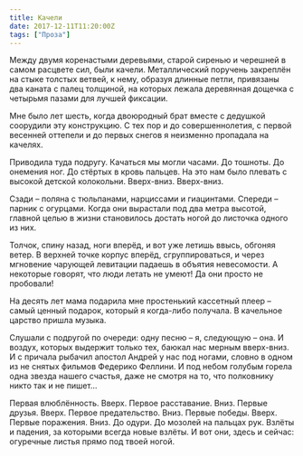 ```yaml
---
title: Качели
date: 2017-12-11T11:20:00Z
tags: ["Проза"]
---
```


Между двумя коренастыми деревьями, старой сиренью и черешней в самом расцвете сил, были качели. Металлический поручень закреплён на стыке толстых ветвей, к нему, образуя длинные петли, привязаны два каната с палец толщиной, на которых лежала деревянная дощечка с четырьмя пазами для лучшей фиксации.

Мне было лет шесть, когда двоюродный брат вместе с дедушкой соорудили эту конструкцию. С тех пор и до совершеннолетия, с первой весенней оттепели и до первых снегов я неизменно пропадала на качелях.

Приводила туда подругу. Качаться мы могли часами. До тошноты. До онемения ног. До стёртых в кровь пальцев. На это нам было плевать с высокой детской колокольни. Вверх-вниз. Вверх-вниз.

Сзади – поляна с тюльпанами, нарциссами и гиацинтами. Спереди – парник с огурцами. Когда они вырастали под два метра высотой, главной целью в жизни становилось достать ногой до листочка одного из них.

Толчок, спину назад, ноги вперёд, и вот уже летишь ввысь, обгоняя ветер. В верхней точке корпус вперёд, сгруппироваться, и через мгновение чарующей левитации падаешь в объятия невесомости. А некоторые говорят, что люди летать не умеют! Да они просто не пробовали!

На десять лет мама подарила мне простенький кассетный плеер – самый ценный подарок, который я когда-либо получала. В качельное царство пришла музыка.

Слушали с подругой по очереди: одну песню – я, следующую – она. И воздух, которых выдержит только тех, баюкал нас мерным вверх-вниз. И с причала рыбачил апостол Андрей у нас под ногами, словно в одном из не снятых фильмов Федерико Феллини. И под небом голубым горела одна звезда нашего счастья, даже не смотря на то, что полковнику никто так и не пишет…

Первая влюблённость. Вверх. Первое расставание. Вниз. Первые друзья. Вверх. Первое предательство. Вниз. Первые победы. Вверх. Первые поражения. Вниз. До одури. До мозолей на пальцах рук. Взлёты и падения, за которыми всегда новые взлёты. И вот они, здесь и сейчас: огуречные листья прямо под твоей ногой.  
